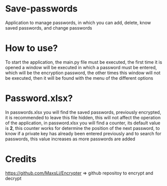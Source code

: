# Save-passwords
Application to manage passwords, in which you can add, delete, know saved passwords, and change passwords 
# How to use?
To start the application, the main.py file must be executed, the first time it is opened a window will be executed in which a password must be entered, which will be the encryption password, the other times this window will not be executed, then it will be found with the menu of the different options
# Password.xlsx?
In passwords.xlsx you will find the saved passwords, previously encrypted, it is recommended to leave this file hidden, this will not affect the operation of the application, in password.xlsx you will find a counter, its default value is **2**, this counter works for determine the position of the next password, to know if a private key has already been entered previously and to search for passwords, this value increases as more passwords are added
# Credits
https://github.com/MaxsLi/Encrypter => github repositoy to encrypt and decrypt
